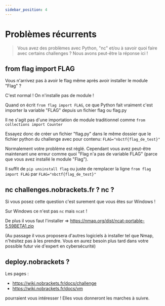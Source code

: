 ```yaml
---
sidebar_position: 4
---
```


# Problèmes récurrents

> Vous avez des problèmes avec Python, "nc" et/ou à savoir quoi faire avec certains challenges ? Nous avons peut-être la réponse ici !

## from flag import FLAG

Vous n'arrivez pas à avoir le flag même après avoir installer le module "Flag" ?

C'est normal ! On n'installe pas de module !

Quand on écrit ``from flag import FLAG``, ce que Python fait vraiment c'est importer la variable "FLAG" depuis un fichier flag ou flag.py

Il ne s'agit pas d'une importation de module traditionnel comme ``from collections import Counter``

Essayez donc de créer un fichier "flag.py" dans le même dossier que le fichier python du challenge avec pour contenu: ``FLAG="nbctf{flag_de_test}"``

Normalement votre problème est réglé. Cependant vous avez peut-être maintenant une erreur comme quoi "Flag n'a pas de variable FLAG" (parce que vous avez installé le module "Flag").

Il suffit de ``pip unsinstall flag`` ou juste de remplacer la ligne ``from flag import FLAG`` par ``FLAG="nbctf{flag_de_test}"``

## nc challenges.nobrackets.fr ? nc ?

Si vous posez cette question c'est surement que vous êtes sur Windows !

Sur Windows ce n'est pas ``nc`` mais ``ncat`` !

De plus il vous faut l'installer => https://nmap.org/dist/ncat-portable-5.59BETA1.zip

(Au passage il vous proposera d'autres logiciels à installer tel que Nmap, n'hésitez pas à les prendre. Vous en aurez besoin plus tard dans votre possible futur vie d'expert en cybersécurité)

## deploy.nobrackets ?

Les pages :
- https://wiki.nobrackets.fr/docs/challenge
- https://wiki.nobrackets.fr/docs/vm

pourraient vous intéresser ! Elles vous donneront les marches à suivre.